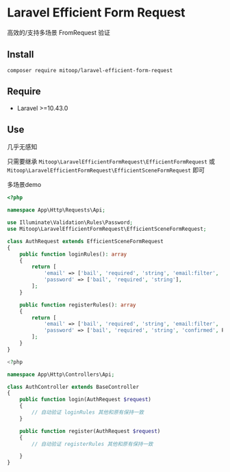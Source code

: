 # Laravel Efficient Form Request
高效的/支持多场景 FromRequest 验证

## Install
```shell
composer require mitoop/laravel-efficient-form-request
```

## Require
- Laravel >=10.43.0

## Use
几乎无感知

只需要继承 `Mitoop\LaravelEfficientFormRequest\EfficientFormRequest` 或 `Mitoop\LaravelEfficientFormRequest\EfficientSceneFormRequest` 即可


多场景demo
```php
<?php

namespace App\Http\Requests\Api;

use Illuminate\Validation\Rules\Password;
use Mitoop\LaravelEfficientFormRequest\EfficientSceneFormRequest;

class AuthRequest extends EfficientSceneFormRequest
{
    public function loginRules(): array
    {
        return [
            'email' => ['bail', 'required', 'string', 'email:filter', 'max:255'],
            'password' => ['bail', 'required', 'string'],
        ];
    }

    public function registerRules(): array
    {
        return [
            'email' => ['bail', 'required', 'string', 'email:filter', 'max:255', 'unique:users'],
            'password' => ['bail', 'required', 'string', 'confirmed', Password::min(6)],
        ];
    }
}

<?php

namespace App\Http\Controllers\Api;

class AuthController extends BaseController
{
    public function login(AuthRequest $request)
    {
        // 自动验证 loginRules 其他和原有保持一致
    }

    public function register(AuthRequest $request)
    {
        // 自动验证 registerRules 其他和原有保持一致

    }
}
```
